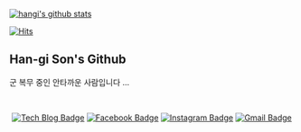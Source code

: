 [![hangi's github stats](https://github-readme-stats.vercel.app/api?username=crisis513)](https://github.com/anuraghazra/github-readme-stats)

[![Hits](https://hits.seeyoufarm.com/api/count/incr/badge.svg?url=https%3A%2F%2Fgithub.com%2Fcrisis513)](https://hits.seeyoufarm.com) 

## Han-gi Son's Github

군 복무 중인 안타까운 사람입니다 ...

<br>

<div align=center>
  
[![Tech Blog Badge](http://img.shields.io/badge/-Tech%20blog-black?style=flat-square&logo=github&link=https://crisis513.github.io/)](https://crisis513.github.io/)
[![Facebook Badge](https://img.shields.io/badge/facebook-1877f2?style=flat-square&logo=facebook&logoColor=white&link=https://www.facebook.com/Hangi.Son)](https://www.facebook.com/Hangi.Son)
[![Instagram Badge](https://img.shields.io/badge/-Instagram-dd2a7b?style=flat-square&logo=instagram&logoColor=white&link=https://www.instagram.com/hangi_s6i/)](https://www.instagram.com/hangi_s6i/) 
[![Gmail Badge](https://img.shields.io/badge/Gmail-d14836?style=flat-square&logo=Gmail&logoColor=white&link=mailto:crisis51526@gmail.com)](mailto:crisis51526@gmail.com)
</div>

# 

<!--
**crisis513/crisis513** is a ✨ _special_ ✨ repository because its `README.md` (this file) appears on your GitHub profile.

Here are some ideas to get you started:

- 🔭 I’m currently working on ...
- 🌱 I’m currently learning ...
- 👯 I’m looking to collaborate on ...
- 🤔 I’m looking for help with ...
- 💬 Ask me about ...
- 📫 How to reach me: ...
- 😄 Pronouns: ...
- ⚡ Fun fact: ...
-->
